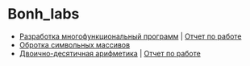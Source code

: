 # Bonh_labs
+ [Разработка многофункциональный программ](https://github.com/TheZnat/Bonh_labs/blob/master/Лаба-1.cpp) | [Отчет по работе](https://github.com/TheZnat/Bonh_labs/blob/master/Лаба-1_Кузинов_Максим_Ист-912.docx)
+ [Обротка символьных массивов](https://github.com/TheZnat/Bonh_labs/blob/master/main.cpp "Push me")
+ [Двоично-десятичная арифметикa](https://github.com/TheZnat/Bonh_labs/blob/master/Доп%20лаба%20двочино-десятичная%20система%20счисления.cpp) | [Отчет по работе](https://github.com/TheZnat/Bonh_labs/blob/master/Двоично-Десятичная%20лаба%20Кузинов%20Максим.docx)
